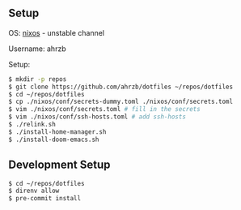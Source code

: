 ## Setup

OS: [nixos](https://nixos.org) - unstable channel

Username: ahrzb

Setup:

```bash
$ mkdir -p repos
$ git clone https://github.com/ahrzb/dotfiles ~/repos/dotfiles
$ cd ~/repos/dotfiles
$ cp ./nixos/conf/secrets-dummy.toml ./nixos/conf/secrets.toml
$ vim ./nixos/conf/secrets.toml # fill in the secrets
$ vim ./nixos/conf/ssh-hosts.toml # add ssh-hosts
$ ./relink.sh
$ ./install-home-manager.sh
$ ./install-doom-emacs.sh
```

## Development Setup

```bash
$ cd ~/repos/dotfiles
$ direnv allow
$ pre-commit install
```
